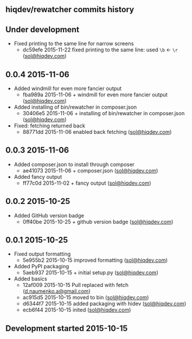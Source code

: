 hiqdev/rewatcher commits history
--------------------------------

## Under development

- Fixed printing to the same line for narrow screens
    - dc59efe 2015-11-22 fixed printing to the same line: used `\b` <- `\r` (sol@hiqdev.com)

## 0.0.4 2015-11-06

- Added windmill for even more fancier output
    - fba989a 2015-11-06 + windmill for even more fancier output (sol@hiqdev.com)
- Added installing of bin/rewatcher in composer.json
    - 30406e5 2015-11-06 + installing of bin/rewatcher in composer.json (sol@hiqdev.com)
- Fixed: fetching returned back
    - 88771dd 2015-11-06 enabled back fetching (sol@hiqdev.com)

## 0.0.3 2015-11-06

- Added composer.json to install through composer
    - ae41073 2015-11-06 + composer.json (sol@hiqdev.com)
- Added fancy output
    - ff77c0d 2015-11-02 + fancy output (sol@hiqdev.com)

## 0.0.2 2015-10-25

- Added GitHub version badge
    - 0ff40be 2015-10-25 + github version badge (sol@hiqdev.com)

## 0.0.1 2015-10-25

- Fixed output formatting
    - 5e955b2 2015-10-15 improved formatting (sol@hiqdev.com)
- Added PyPI packaging
    - 5aeb937 2015-10-15 + initial setup.py (sol@hiqdev.com)
- Added basics
    - 12af009 2015-10-15 Pull replaced with fetch (d.naumenko.a@gmail.com)
    - ac915d5 2015-10-15 moved to bin (sol@hiqdev.com)
    - d6344f7 2015-10-15 added packaging with hidev (sol@hiqdev.com)
    - ecb6f44 2015-10-15 inited (sol@hiqdev.com)

## Development started 2015-10-15

